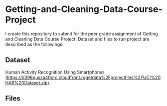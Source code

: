 # Getting-and-Cleaning-Data-Course-Project
I create this repository to submit for the peer grade assignment of Getting and Cleaning Data Course Project. Dataset and files to run project are described as the followings:
## Dataset
Human Activity Recognition Using Smartphones (https://d396qusza40orc.cloudfront.n/getdata%2Fprojectfiles%2FUCI%20HAR%20Dataset.zip).

## Files

